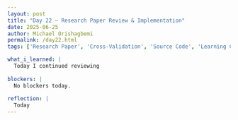 ```yaml
---
layout: post
title: "Day 22 – Research Paper Review & Implementation"
date: 2025-06-25
author: Michael Orishagbemi
permalink: /day22.html
tags: ['Research Paper', 'Cross-Validation', 'Source Code', 'Learning Curve']

what_i_learned: |
  Today I continued reviewing 
  
blockers: |
  No blockers today.
  
reflection: |
  Today 
---
```

